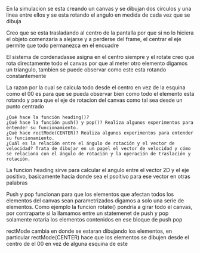 En la simulacion se esta creando un canvas y se dibujan dos circulos y una linea entre ellos y se esta rotando el angulo en medida de cada vez que se dibuja

Creo que se esta trasladando al centro de la pantalla por que si no lo hiciera el objeto comenzaria a alejarse y a perderse del frame, el centrar el eje permite que todo permanezca en el encuadre

El sistema de cordenadasse asigna en el centro siempre y el rotate creo que rota directamente todo el canvas por que al meter otro elemento digamos un triangulo, tambien se puede observar como este esta rotando constantemente

La razon por la cual se calcula todo desde el centro en vez de la esquina como el 00 es para que se pueda observar bien como todo el elemento esta rotando y para que el eje de rotacion del canvas como tal sea desde un punto centrado


    ¿Qué hace la función heading()?
    ¿Qué hace la función push() y pop()? Realiza algunos experimentos para entender su funcionamiento.
    ¿Qué hace rectMode(CENTER)? Realiza algunos experimentos para entender su funcionamiento.
    ¿Cuál es la relación entre el ángulo de rotación y el vector de velocidad? Trata de dibujar en un papel el vector de velocidad y cómo se relaciona con el ángulo de rotación y la operación de traslación y rotación.

La funcion heading sirve para calcular el angulo entre el vector 2D y el eje positivo, basicamente hacia donde sea el psoitivo para ese vector en otras palabras

Push y pop funcionan para que los elementos que afectan todos los elementos del canvas sean parametrizados digamos a solo una serie de elementos. Como ejemplo la funcion rotate() pondria a girar todo el canvas, por contraparte si la llamamos entre un statemenet de push y pop solamente rotaria los elementos contenidos en ese bloque de push pop

rectMode cambia en donde se estaran dibujando los elementos, en particular rectMode(CENTER) hace que los elementos se dibujen desde el centro de el 00 en vez de alguna esquina de este
